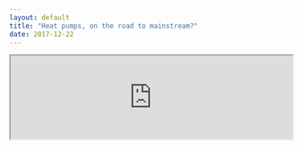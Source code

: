 ```yaml
---
layout: default 
title: "Heat pumps, on the road to mainstream?"
date: 2017-12-22
---
```


<!---
The content is created through google docs.
-->

<html>
<iframe src="https://docs.google.com/document/d/e/2PACX-1vSNOjxgGieSGXCa9ifZz9N6_e664usz2xqAeKG2KhMGlUGZUWScDatDJkevhYECcD5nxooPPiBYUi5K/pub?embedded=true" width = "100%" onload="this.style.height=this.contentDocument.body.scrollHeight +'px' frameborder="0" align = "middle">
<p>Your browser does not support iframes ... </p>
</iframe>
</html>
